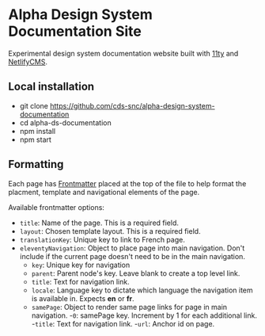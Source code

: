 # Alpha Design System Documentation Site

Experimental design system documentation website built with [11ty](https://www.11ty.dev/docs/) and [NetlifyCMS](https://docs.netlify.com/).

## Local installation

- git clone https://github.com/cds-snc/alpha-design-system-documentation
- cd alpha-ds-documentation
- npm install
- npm start

## Formatting

Each page has [Frontmatter](https://www.scribendi.com/academy/articles/front_matter.en.html#:~:text=Front%20matter%20is%20the%20first,a%20preface%2C%20and%20much%20more.) placed at the top of the file to help format the placment, template and navigational elements of the page.

Available frontmatter options:

- `title`: Name of the page. This is a required field.
- `layout`: Chosen template layout. This is a required field.
- `translationKey`: Unique key to link to French page.
- `eleventyNavigation`: Object to place page into main navigation. Don't include if the current page doesn't need to be in the main navigation.
    - `key`: Unique key for navigation
    - `parent`: Parent node's key. Leave blank to create a top level link.
    - `title`: Text for navigation link.
    - `locale`: Language key to dictate which language the navigation item is available in. Expects **en** or **fr**.
    - `samePage`: Object to render same page links for page in main navigation. 
        -`0`: samePage key. Increment by 1 for each additional link.
            -`title`: Text for navigation link.
            -`url`: Anchor id on page.
